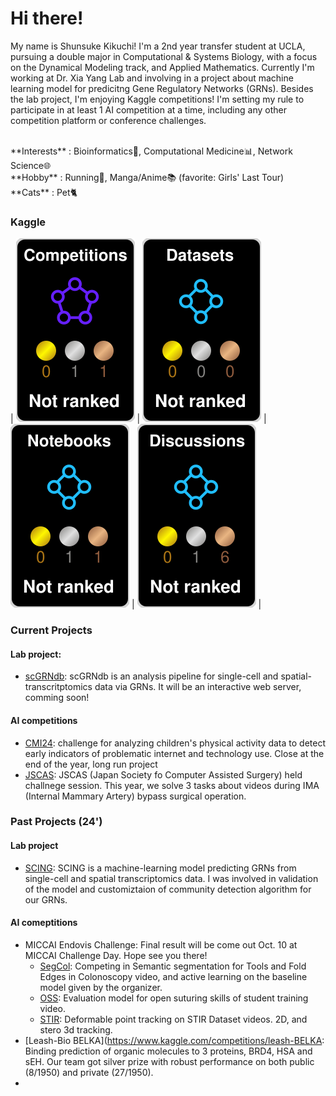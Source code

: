 ﻿# Hi there!

My name is Shunsuke Kikuchi! I'm a 2nd year transfer student at UCLA, pursuing a double major in Computational & Systems Biology, with a focus on the Dynamical Modeling track, and Applied Mathematics. 
Currently I'm working at Dr. Xia Yang Lab and involving in a project about machine learning model for predicitng Gene Regulatory Networks (GRNs). 
Besides the lab project, I'm enjoying Kaggle competitions! I'm setting my rule to participate in at least 1 AI competition at a time, including any other competition platform or conference challenges.

<br>
**Interests** : Bioinformatics🧬, Computational Medicine📊, Network Science🌐<br>
**Hobby** : Running🏃, Manga/Anime📚 (favorite: Girls' Last Tour)<br>
**Cats** : Pet🐈<br>

 ### Kaggle
<!-- HTML -->
| ![](./kaggle-plates/Competitions/black.svg) | ![](./kaggle-plates/Datasets/black.svg) | ![](./kaggle-plates/Notebooks/black.svg) | ![](./kaggle-plates/Discussions/black.svg) |

### Current Projects
#### Lab project: 
- [scGRNdb](https://github.com/XiaYangLabOrg/scNetworkAtlas.git): scGRNdb is an analysis pipeline for single-cell and spatial-transcritptomics data via GRNs. It will be an interactive web server, comming soon!
#### AI competitions
- [CMI24](https://www.kaggle.com/competitions/child-mind-institute-problematic-internet-use): challenge for analyzing children's physical activity data to detect early indicators of problematic internet and technology use. Close at the end of the year, long run project
- [JSCAS](https://github.com/modafone/jscasaichallenge2024): JSCAS (Japan Society fo Computer Assisted Surgery) held challnege session. This year, we solve 3 tasks about videos during IMA (Internal Mammary Artery) bypass surgical operation.

### Past Projects (24')
#### Lab project
- [SCING](https://github.com/XiaYangLabOrg/SCING): SCING is a machine-learning model predicting GRNs from single-cell and spatial transcriptomics data. I was involved in validation of the model and customiztaion of community detection algorithm for our GRNs.
#### AI comeptitions
- MICCAI Endovis Challenge: Final result will be come out Oct. 10 at MICCAI Challenge Day. Hope see you there!
    - [SegCol](https://github.com/JmeesInc/SegColChallenge.git): Competing in Semantic segmentation for Tools and Fold Edges in Colonoscopy video, and active learning on the baseline model given by the organizer. 
    - [OSS](https://github.com/JmeesInc/OpenSuturingSkillsChallenge.git): Evaluation model for open suturing skills of student training video.
    - [STIR](https://github.com/JmeesInc/STIR-Challenge.git): Deformable point tracking on STIR Dataset videos. 2D, and stero 3d tracking.
- [Leash-Bio BELKA](https://www.kaggle.com/competitions/leash-BELKA: Binding prediction of organic molecules to 3 proteins, BRD4, HSA and sEH. Our team got silver prize with robust performance on both public (8/1950) and private (27/1950).
- 
